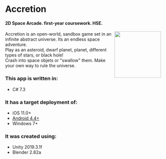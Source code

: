 # Accretion
#### 2D Space Arcade. first-year coursework. HSE.

<img align="right" width="150" height="150" src="https://sun9-2.userapi.com/9My18e9VAhKU90r9OtCDD0kiVht8DOvTpppsNA/vGwE7_ZnVnI.jpg">
Accretion is an open-world, sandbox game set in an infinite abstract universe. Its an endless space adventure.<br/>
Play as an asteroid, dwarf planet, planet, different types of stars, or black hole!<br/> 
Crash into space objets or "swallow" them. Make your own way to rule the universe. 
	
### This app is written in:
* C# 7.3
	
### It has a target deployment of:
* iOS 11.0+
* [Android 4.4+](https://play.google.com/store/apps/details?id=com.sinapsis.Space)
* Windows 7+
	
### It was created using:
* Unity 2019.3.1f
* Blender 2.82a
	
